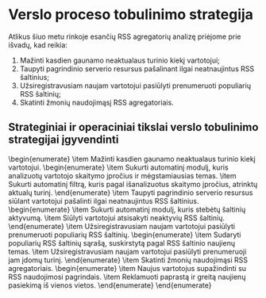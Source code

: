 ﻿# Verslo proceso tobulinimo strategija

Atlikus šiuo metu rinkoje esančių RSS agregatorių analizę priėjome prie išvadų, kad reikia:

1. Mažinti kasdien gaunamo neaktualaus turinio kiekį vartotojui;
1. Taupyti pagrindinio serverio resursus pašalinant ilgai neatnaujintus RSS šaltinius;
1. Užsiregistravusiam naujam vartotojui pasiūlyti prenumeruoti populiarių RSS šaltinių;
1. Skatinti žmonių naudojimąsį RSS agregatoriais.

## Strateginiai ir operaciniai tikslai verslo tobulinimo strategijai įgyvendinti

\begin{enumerate}
    \item Mažinti kasdien gaunamo neaktualaus turinio kiekį vartotojui.
        \begin{enumerate}
            \item Sukurti automatinį modulį, kuris analizuotų vartotojo skaitymo įpročius ir mėgstamiausias temas.
            \item Sukurti automatinį filtrą, kuris pagal išanalizuotus skaitymo įpročius, atrinktų aktualų turinį.
        \end{enumerate}
    \item Taupyti pagrindinio serverio resursus siūlant vartotojui pašalinti ilgai neatnaujintus RSS šaltinius.
        \begin{enumerate}
            \item Sukurti automatinį modulį, kuris stebėtų šaltinių aktyvumą.
            \item Siūlyti vartotojui atsisakyti neaktyvių RSS šaltinių.
        \end{enumerate}
    \item Užsiregistravusiam naujam vartotojui pasiūlyti prenumeruoti populiarių RSS šaltinių.
        \begin{enumerate}
            \item Sudaryti populiarių RSS šaltinių sąrašą, suskirstytą pagal RSS šaltinio naujienų temas.
            \item Užsiregistravusiam naujam vartotojui pasiūlyti prenumeruoji jam įdomų turinį.
        \end{enumerate}
    \item Skatinti žmonių naudojimąsi RSS agregatoriais.
        \begin{enumerate}
            \item Naujus vartotojus supažindinti su RSS naudojimosi pagrindais.
            \item Reklamuoti paprastą ir greitą naujienų pasiekimą iš vienos vietos.
        \end{enumerate}
\end{enumerate}
